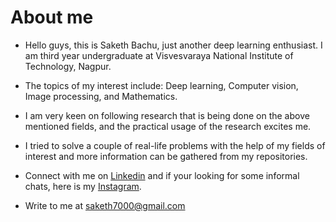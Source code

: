 # About me
* Hello guys, this is Saketh Bachu, just another deep learning enthusiast. I am third year undergraduate at Visvesvaraya National Institute of Technology, Nagpur.

* The topics of my interest include: Deep learning, Computer vision, Image processing, and Mathematics.

* I am very keen on following research that is being done on the above mentioned fields, and the practical usage of the research excites me.

* I tried to solve a couple of real-life problems with the help of my fields of interest and more information can be gathered from my repositories.

* Connect with me on [Linkedin](https://www.linkedin.com/in/saketh-bachu-7133ab171// "Linkedin") and if your looking for some informal chats, here is my [Instagram](https://www.instagram.com/saketh_01/// "Instagram").

* Write to me at saketh7000@gmail.com
